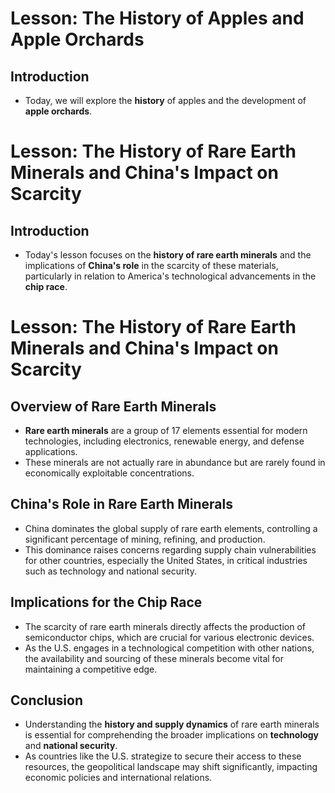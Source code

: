 

# Lesson: The History of Apples and Apple Orchards

## Introduction
- Today, we will explore the **history** of apples and the development of **apple orchards**.

# Lesson: The History of Rare Earth Minerals and China's Impact on Scarcity

## Introduction
- Today's lesson focuses on the **history of rare earth minerals** and the implications of **China's role** in the scarcity of these materials, particularly in relation to America's technological advancements in the **chip race**.

# Lesson: The History of Rare Earth Minerals and China's Impact on Scarcity

## Overview of Rare Earth Minerals
- **Rare earth minerals** are a group of 17 elements essential for modern technologies, including electronics, renewable energy, and defense applications.
- These minerals are not actually rare in abundance but are rarely found in economically exploitable concentrations.

## China's Role in Rare Earth Minerals
- China dominates the global supply of rare earth elements, controlling a significant percentage of mining, refining, and production.
- This dominance raises concerns regarding supply chain vulnerabilities for other countries, especially the United States, in critical industries such as technology and national security.

## Implications for the Chip Race
- The scarcity of rare earth minerals directly affects the production of semiconductor chips, which are crucial for various electronic devices.
- As the U.S. engages in a technological competition with other nations, the availability and sourcing of these minerals become vital for maintaining a competitive edge.

## Conclusion
- Understanding the **history and supply dynamics** of rare earth minerals is essential for comprehending the broader implications on **technology** and **national security**.
- As countries like the U.S. strategize to secure their access to these resources, the geopolitical landscape may shift significantly, impacting economic policies and international relations.